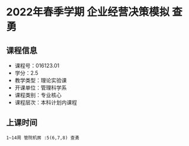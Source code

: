 # 2022年春季学期 企业经营决策模拟 查勇






## 课程信息

- 课程号：016123.01
- 学分：2.5
- 教学类型：理论实验课
- 开课单位：管理科学系
- 课程类别：专业核心
- 课程层次：本科计划内课程

## 上课时间

```
1~14周 管院机房 :5(6,7,8) 查勇
```

